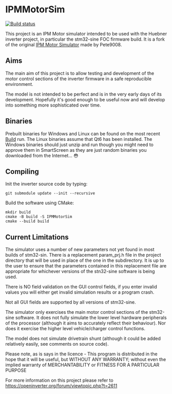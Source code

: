 # IPMMotorSim

[![Build status](../../actions/workflows/Build.yml/badge.svg)](../../actions/workflows/Build.yml)

This project is an IPM Motor simulator intended to be used with the Huebner inverter project, in particular the stm32-sine FOC firmware build. It is a fork of the original [IPM Motor Simulator](http://github.com/Pete9008/IPMMotorSim) made by Pete9008.

## Aims

The main aim of this project is to allow testing and development of the motor control sections of the inverter firmware in a safe reproducible environment.

The model is not intended to be perfect and is in the very early days of its development.  Hopefully it's good enough to be useful now and will develop into something more sophisticated over time.

## Binaries

Prebuilt binaries for Windows and Linux can be found on the most recent [Build](../../actions/workflows/Build.yml) run. The Linux binaries assume that Qt6 has been installed. The Windows binaries should just unzip and run though you might need to approve them in SmartScreen as they are just random binaries you downloaded from the Internet... 😳

## Compiling

Init the inverter source code by typing:

`git submodule update --init --recursive`

Build the software using CMake:

```text
mkdir build
cmake -B build -S IPMMotorSim
cmake --build build
```

## Current Limitations

The simulator uses a number of new parameters not yet found in most builds of stm32-sin.  There is a replacement param_prj.h file in the project directory that will be used in place of the one in the subdirectory.  It is up to the user to ensure that the parameters contained in this replacement file are appropriate for whichever versions of the stn32-sine software is being used.

There is NO field validation on the GUI control fields, if you enter invalid values you will either get invalid simulation results or a program crash.

Not all GUI fields are supported by all versions of stm32-sine.

The simulator only exercises the main motor control sections of the stm32-sine software.  It does not fully simulate the lower level hardware peripherals of the processor (although it aims to accurately reflect their behaviour).  Nor does it exercise the higher level vehicle/charger control functions.

The model does not simulate drivetrain shunt (although it could be added relatively easily, see comments on source code).

Please note, as is says in the licence - This program is distributed in the hope that it will be useful, but WITHOUT ANY WARRANTY; without even the implied warranty of MERCHANTABILITY or FITNESS FOR A PARTICULAR PURPOSE

For more information on this project please refer to <https://openinverter.org/forum/viewtopic.php?t=2611>
